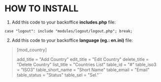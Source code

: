 # HOW TO INSTALL

1. Add this code to your backoffice **includes.php** file:

``case "logout": include "modules/logout/logout.php"; break;``

2. Add this code to your backoffice **language (eg.: en.ini)** file:

> [mod_country]
>
> add_title = "Add Country"
> edit_title = "Edit Country"
> delete_title = "Delete Country"
> list_title = "Countries List"
> table_id = "#"
> table_iso3 = "ISO3"
> table_short_name = "Short Name"
> table_email = "Email"
> table_status = "Status"
> table_sel = "Sel."``